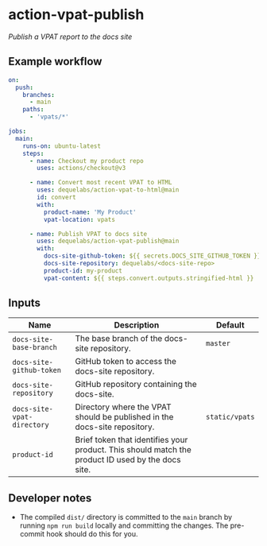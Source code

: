 # action-vpat-publish

*Publish a VPAT report to the docs site*

## Example workflow

```yaml
on:
  push:
    branches:
      - main
    paths:
      - 'vpats/*'

jobs:
  main:
    runs-on: ubuntu-latest
    steps:
      - name: Checkout my product repo
        uses: actions/checkout@v3

      - name: Convert most recent VPAT to HTML
        uses: dequelabs/action-vpat-to-html@main
        id: convert
        with:
          product-name: 'My Product'
          vpat-location: vpats

      - name: Publish VPAT to docs site
        uses: dequelabs/action-vpat-publish@main
        with:
          docs-site-github-token: ${{ secrets.DOCS_SITE_GITHUB_TOKEN }}
          docs-site-repository: dequelabs/<docs-site-repo>
          product-id: my-product
          vpat-content: ${{ steps.convert.outputs.stringified-html }}
```

## Inputs

| Name | Description | Default |
| --- | --- | --- |
`docs-site-base-branch` | The base branch of the docs-site repository. | `master` |
`docs-site-github-token` | GitHub token to access the docs-site repository. |
`docs-site-repository` | GitHub repository containing the docs-site. |
`docs-site-vpat-directory` | Directory where the VPAT should be published in the docs-site repository. | `static/vpats`
`product-id` | Brief token that identifies your product. This should match the product ID used by the docs site. |

## Developer notes

* The compiled `dist/` directory is committed to the `main` branch by running `npm run build` locally and committing the changes. The pre-commit hook should do this for you.

